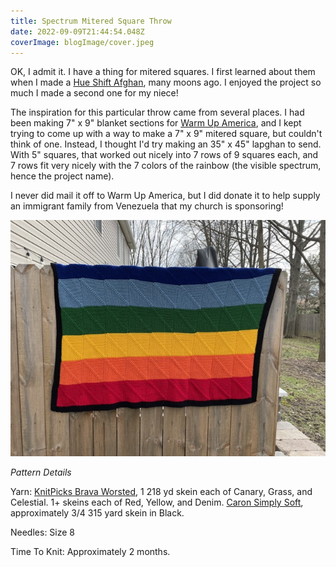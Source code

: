 ```yaml
---
title: Spectrum Mitered Square Throw
date: 2022-09-09T21:44:54.048Z
coverImage: blogImage/cover.jpeg
---
```

OK, I admit it. I have a thing for mitered squares. I first learned about them when I made a [Hue Shift Afghan](https://www.knitpicks.com/hue-shift-afghan/p/41112D), many moons ago. I enjoyed the project so much I made a second one for my niece!

The inspiration for this particular throw came from several places. I had been making 7" x 9" blanket sections for [Warm Up America](http://www.warmupamerica.org), and I kept trying to come up with a way to make a 7" x 9" mitered square, but couldn't think of one. Instead, I thought I'd try making an 35" x 45" lapghan to send. With 5" squares, that worked out nicely into 7 rows of 9 squares each, and 7 rows fit very nicely with the 7 colors of the rainbow (the visible spectrum, hence the project name).

I never did mail it off to Warm Up America, but I did donate it to help supply an immigrant family from  Venezuela that my church is sponsoring!

![A knitted afghan in stripes of red, orange, yellow, green, blue, indigo, and violet draped horizontally over a wooden fence.](blogImage/spectrum_h1.jpeg "Spectrum Mitered Square Throw")

*Pattern Details*

Yarn: [KnitPicks Brava Worsted](https://www.knitpicks.com/yarn/brava-worsted/c/5420219), 1 218 yd skein each of Canary, Grass, and Celestial. 1+ skeins each of Red, Yellow, and Denim. [Caron Simply Soft](https://www.yarnspirations.com/caron-simply-soft-yarn/H97003.html?dwvar_H97003_color=Cobalt%20Blue&cgid=yarn), approximately 3/4 315 yard skein in Black.

Needles: Size 8

Time To Knit: Approximately 2 months.